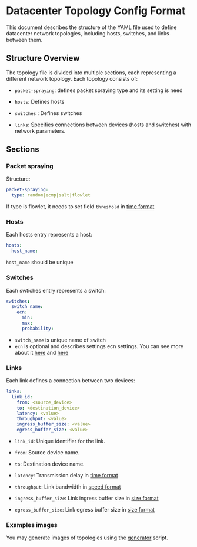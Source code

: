 # Datacenter Topology Config Format

This document describes the structure of the YAML file used to define datacenter network topologies, including hosts,
switches, and links between them.

## Structure Overview

The topology file is divided into multiple sections, each representing a different network topology. Each topology
consists of:

- `packet-spraying`: defines packet spraying type and its setting is need

- `hosts`: Defines hosts

- `switches` : Defines switches

- `links`: Specifies connections between devices (hosts and switches) with network parameters.

## Sections

### Packet spraying

Structure:
```yaml
packet-spraying:
  type: random|ecmp|salt|flowlet 
```

If type is flowlet, it needs to set field `threshold` in [time format](../README.md)

### Hosts

Each hosts entry represents a host:

```yaml
hosts:
  host_name: 
```

`host_name` should be unique 

### Switches

Each swtiches entry represents a switch:

```yaml
switches:
  switch_name:
    ecn:
      min:
      max:
      probability:
```
- `switch_name` is unique name of switch
- `ecn` is optional and describes settings ecn settings. You can see more about it [here](https://en.wikipedia.org/wiki/Weighted_random_early_detection) and [here](https://man7.org/linux/man-pages/man8/tc-red.8.html)  

### Links

Each link defines a connection between two devices:

```yaml
links:
  link_id:
    from: <source_device>
    to: <destination_device>
    latency: <value>
    throughput: <value>
    ingress_buffer_size: <value>
    egress_buffer_size: <value>
```

- `link_id`: Unique identifier for the link.

- `from`: Source device name.

- `to`: Destination device name.

- `latency`: Transmission delay in [time format](../README.md)

- `throughput`: Link bandwidth in [speed format](../README.md)

- `ingress_buffer_size`: Link ingress buffer size in [size format](../README.md)

- `egress_buffer_size`: Link egress buffer size in [size format](../README.md)

### Examples images

You may generate images of topologies using the [generator](../../scripts/generate_image.py) script.
